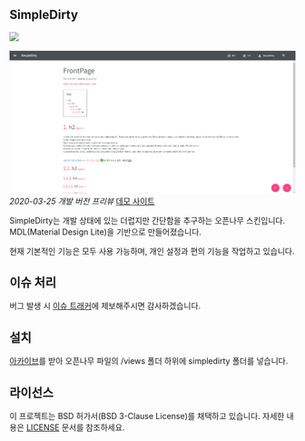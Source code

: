 SimpleDirty
----
![](https://img.shields.io/badge/status-in%20progress-red)

![](/img/demo.png)  
_2020-03-25 개발 버전 프리뷰_ [데모 사이트](https://kpjhg0124.pythonanywhere.com)  

SimpleDirty는 개발 상태에 있는 더럽지만 간단함을 추구하는 오픈나무 스킨입니다.  
MDL(Material Design Lite)을 기반으로 만들어졌습니다.  

현재 기본적인 기능은 모두 사용 가능하며, 개인 설정과 편의 기능을 작업하고 있습니다.

## 이슈 처리
버그 발생 시 [이슈 트래커](https://github.com/kpjhg0124/openNAMU-Skin-SimpleDirty/issues)에 제보해주시면 감사하겠습니다.  

## 설치
[아카이브](https://github.com/kpjhg0124/openNAMU-Skin-SimpleDirty/archive/master.zip)를 받아 오픈나무 파일의 /views 폴더 하위에 simpledirty 폴더를 넣습니다.

## 라이선스
이 프로젝트는 BSD 허가서(BSD 3-Clause License)를 채택하고 있습니다. 자세한 내용은 [LICENSE](/LICENSE) 문서를 참조하세요.  
